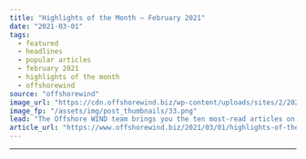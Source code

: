 ```yaml
---
title: "Highlights of the Month – February 2021"
date: "2021-03-01"
tags: 
  - featured
  - headlines
  - popular articles
  - february 2021
  - highlights of the month
  - offshorewind
source: "offshorewind"
image_url: "https://cdn.offshorewind.biz/wp-content/uploads/sites/2/2021/02/26121005/Highlights-of-the-Month-February-2021.png"
image_fp: "/assets/img/post_thumbnails/33.png"
lead: "The Offshore WIND team brings you the ten most-read articles on the site for"
article_url: "https://www.offshorewind.biz/2021/03/01/highlights-of-the-month-february-2021/"
---
```


---
